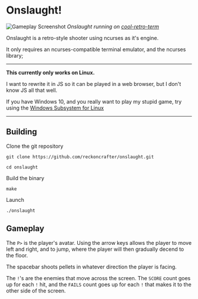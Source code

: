 # Onslaught!

![Gameplay Screenshot](gameplay.png)
*Onslaught running on [cool-retro-term](https://github.com/Swordfish90/cool-retro-term)*

Onslaught is a retro-style shooter using ncurses as it's engine.

It only requires an ncurses-compatible terminal emulator, and the ncurses library;

---

**This currently only works on Linux.**

I want to rewrite it in JS so it can be played in a web browser, but I don't know JS all that well.

If you have Windows 10, and you really want to play my stupid game, try using the [Windows Subsystem for Linux](https://docs.microsoft.com/en-us/windows/wsl/install)

---

## Building
Clone the git repository

`git clone https://github.com/reckoncrafter/onslaught.git`

`cd onslaught`

Build the binary

`make`

Launch

`./onslaught`

## Gameplay

The `P>` is the player's avatar.
Using the arrow keys allows the player to move left and right, and to jump, where the player will then gradually decend to the floor.

The spacebar shoots pellets in whatever direction the player is facing.

The `!`'s are the enemies that move across the screen. The `SCORE` count goes up for each `!` hit, and the `FAILS` count goes up for each `!` that makes it to the other side of the screen.
